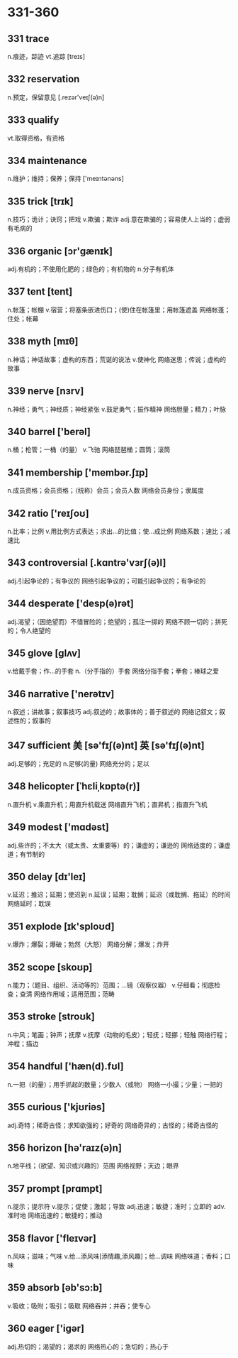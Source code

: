 # 331-360

## 331 trace

n.痕迹，踪迹 vt.追踪 [treɪs]

## 332 reservation

n.预定，保留意见 [.rezər'veɪʃ(ə)n]

## 333 qualify

vt.取得资格，有资格

## 334 maintenance

n.维护；维持；保养；保持  ['meɪntənəns]

## 335 trick [trɪk]

n.技巧；诡计；诀窍；把戏
v.欺骗；欺诈
adj.意在欺骗的；容易使人上当的；虚弱有毛病的

## 336 organic  [ɔr'ɡænɪk]

adj.有机的；不使用化肥的；绿色的；有机物的
n.分子有机体

## 337 tent [tent]

n.帐篷；帐棚
v.宿营；将塞条嵌进伤口；(使)住在帐篷里；用帐篷遮盖
网络帐蓬；住处；帐幕

## 338 myth  [mɪθ]

n.神话；神话故事；虚构的东西；荒诞的说法
v.使神化
网络迷思；传说；虚构的故事

## 339 nerve  [nɜrv]

n.神经；勇气；神经质；神经紧张
v.鼓足勇气；振作精神
网络胆量；精力；叶脉

## 340 barrel ['berəl]

n.桶；枪管；一桶（的量）
v.飞驰
网络琵琶桶；圆筒；滚筒

## 341 membership ['membər.ʃɪp]

n.成员资格；会员资格；（统称）会员；会员人数
网络会员身份；隶属度

## 342 ratio ['reɪʃoʊ]

n.比率；比例
v.用比例方式表达；求出…的比值；使…成比例
网络系数；速比；减速比

## 343 controversial [.kɑntrə'vɜrʃ(ə)l]

adj.引起争论的；有争议的
网络引起争议的；可能引起争议的；有争论的

## 344 desperate  ['desp(ə)rət]

adj.渴望；（因绝望而）不惜冒险的；绝望的；孤注一掷的
网络不顾一切的；拼死的；令人绝望的

## 345 glove  [ɡlʌv]

v.给戴手套；作…的手套
n.（分手指的）手套
网络分指手套；拳套；棒球之爱

## 346 narrative  ['nerətɪv]

n.叙述；讲故事；叙事技巧
adj.叙述的；故事体的；善于叙述的
网络记叙文；叙述性的；叙事的

## 347 sufficient 美 [sə'fɪʃ(ə)nt] 英 [sə'fɪʃ(ə)nt]

adj.足够的；充足的
n.足够(的量)
网络充分的；足以

## 348 helicopter [ˈhɛliˌkɒptə(r)]

n.直升机
v.乘直升机；用直升机载送
网络直升飞机；直昇机；指直升飞机

## 349 modest ['mɑdəst]

adj.些许的；不太大（或太贵、太重要等）的；谦虚的；谦逊的
网络适度的；谦虚道；有节制的

## 350 delay  [dɪ'leɪ]

v.延迟；推迟；延期；使迟到
n.延误；延期；耽搁；延迟（或耽搁、拖延）的时间
网络延时；耽误

## 351 explode [ɪk'sploʊd]

v.爆炸；爆裂；爆破；勃然（大怒）
网络分解；爆发；炸开

## 352 scope [skoʊp]

n.能力；（题目、组织、活动等的）范围；…镜（观察仪器）
v.仔细看；彻底检查；查清
网络作用域；适用范围；范畴

## 353 stroke [stroʊk]

n.中风；笔画；钟声；抚摩
v.抚摩（动物的毛皮）；轻抚；轻挪；轻触
网络行程；冲程；描边

## 354 handful  ['hæn(d).fʊl]

n.一把（的量）；用手抓起的数量；少数人（或物）
网络一小撮；少量；一把的

## 355 curious  ['kjʊriəs]

adj.奇特；稀奇古怪；求知欲强的；好奇的
网络奇异的；古怪的；稀奇古怪的

## 356 horizon [hə'raɪz(ə)n]

n.地平线；（欲望、知识或兴趣的）范围
网络视野；天边；眼界

## 357 prompt [prɑmpt]

n.提示；提示符
v.提示；促使；激起；导致
adj.迅速；敏捷；准时；立即的
adv.准时地
网络迅速的；敏捷的；推动

## 358 flavor  ['fleɪvər]

n.风味；滋味；气味
v.给…添风味[添情趣,添风趣]；给…调味
网络味道；香料；口味

## 359 absorb [əb'sɔ:b]

v.吸收；吸附；吸引；吸取
网络吞并；并吞；使专心

## 360 eager ['iɡər]

adj.热切的；渴望的；渴求的
网络热心的；急切的；热心于

